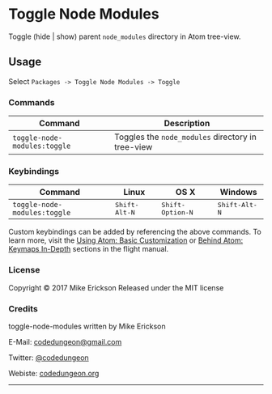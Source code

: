 # Toggle Node Modules

Toggle (hide | show) parent `node_modules` directory in Atom tree-view.

## Usage

Select `Packages -> Toggle Node Modules -> Toggle`

### Commands

Command                | Description
-----------------------|--------------
`toggle-node-modules:toggle` | Toggles the `node_modules` directory in tree-view

### Keybindings

Command            | Linux  | OS X  | Windows
-------------------|--------|-------|----------
`toggle-node-modules:toggle` | <kbd>Shift-Alt-N</kbd> | <kbd>Shift-Option-N</kbd> | <kbd>Shift-Alt-N</kbd>

Custom keybindings can be added by referencing the above commands.  To learn more, visit the [Using Atom: Basic Customization](https://atom.io/docs/latest/using-atom-basic-customization#customizing-key-bindings) or [Behind Atom: Keymaps In-Depth](https://atom.io/docs/latest/behind-atom-keymaps-in-depth) sections in the flight manual.

### License

Copyright &copy; 2017 Mike Erickson
Released under the MIT license


### Credits

toggle-node-modules written by Mike Erickson

E-Mail: [codedungeon@gmail.com](mailto:codedungeon@gmail.com)

Twitter: [@codedungeon](http://twitter.com/codedungeon)

Webiste: [codedungeon.org](http://codedungeon.org)

***
